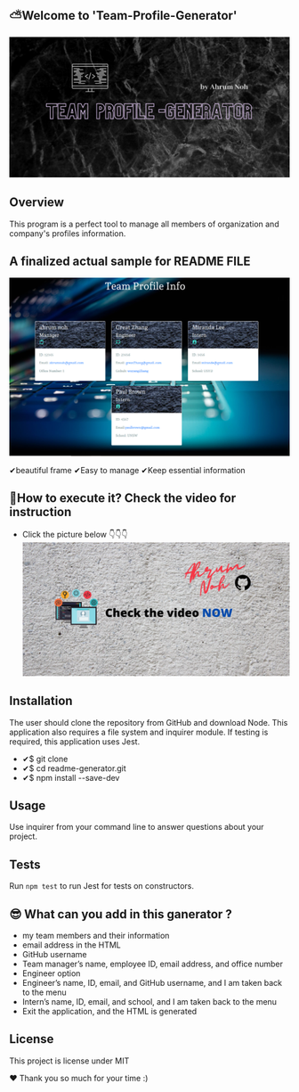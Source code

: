 ## ⛅Welcome to 'Team-Profile-Generator'

![Readme Generator](https://github.com/ahrumnoh/team-profileGenerator/blob/main/assets/Team%20profile%20-generator.jpg?raw=true)



## Overview

This program is a perfect tool to manage all members of organization and company's profiles information.



## A finalized actual sample for README FILE
![README FILE](https://github.com/ahrumnoh/team-profileGenerator/blob/main/assets/2021-08-08%20(3).png?raw=true)

✔beautiful frame
✔Easy to manage
✔Keep essential information


## 🚩How to execute it? Check the video for instruction
 * Click the picture below 👇👇👇
[![Watch the video](https://github.com/ahrumnoh/ReadmeGenerator/blob/main/Image/Check%20the%20video%20NOW%20(1).jpg?raw=true)](https://drive.google.com/file/d/1pOITXSYfYEfz9ZRY6YU4tQz2UqKvEvhb/view)




## Installation 
The user should clone the repository from GitHub and download Node. This application also requires a file system and inquirer module. If testing is required, this application uses Jest. 

* ✔$ git clone 
* ✔$ cd readme-generator.git
* ✔$ npm install --save-dev

## Usage 
Use inquirer from your command line to answer questions about your project.

## Tests
Run `npm test` to run Jest for tests on constructors. 


## 😎 What can you add in this ganerator ?

* my team members and their information
* email address in the HTML
* GitHub username
* Team manager’s name, employee ID, email address, and office number
* Engineer option
* Engineer’s name, ID, email, and GitHub username, and I am taken back to the menu
* Intern’s name, ID, email, and school, and I am taken back to the menu
* Exit the application, and the HTML is generated



## License 
This project is license under MIT


❤ Thank you so much for your time :)

